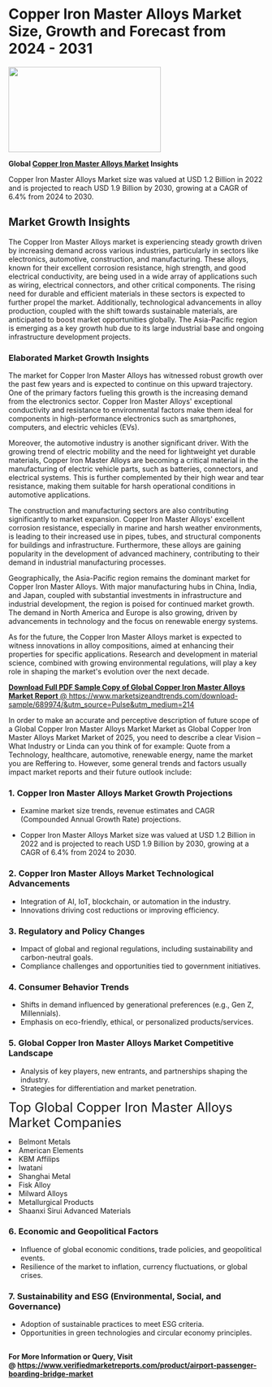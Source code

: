 <H1>Copper Iron Master Alloys Market Size, Growth and Forecast from 2024 - 2031</H1><img class="aligncenter size-medium wp-image-584254" src="https://thirdeyenews.in/wp-content/uploads/2024/09/Global-Market-Research-300x168.jpeg" alt="" width="300" height="168" /><p><strong>Global&nbsp;<a href="https://www.marketsizeandtrends.com/download-sample/689974/&amp;utm_source=Pulse&amp;utm_medium=214">Copper Iron Master Alloys Market</a> Insights</strong></p><p>Copper Iron Master Alloys Market size was valued at USD 1.2 Billion in 2022 and is projected to reach USD 1.9 Billion by 2030, growing at a CAGR of 6.4% from 2024 to 2030.</p><p><h2>Market Growth Insights</h2> <p>The Copper Iron Master Alloys market is experiencing steady growth driven by increasing demand across various industries, particularly in sectors like electronics, automotive, construction, and manufacturing. These alloys, known for their excellent corrosion resistance, high strength, and good electrical conductivity, are being used in a wide array of applications such as wiring, electrical connectors, and other critical components. The rising need for durable and efficient materials in these sectors is expected to further propel the market. Additionally, technological advancements in alloy production, coupled with the shift towards sustainable materials, are anticipated to boost market opportunities globally. The Asia-Pacific region is emerging as a key growth hub due to its large industrial base and ongoing infrastructure development projects.</p> <p><a href="#"></a></p> <h3>Elaborated Market Growth Insights</h3> <p>The market for Copper Iron Master Alloys has witnessed robust growth over the past few years and is expected to continue on this upward trajectory. One of the primary factors fueling this growth is the increasing demand from the electronics sector. Copper Iron Master Alloys' exceptional conductivity and resistance to environmental factors make them ideal for components in high-performance electronics such as smartphones, computers, and electric vehicles (EVs).</p> <p>Moreover, the automotive industry is another significant driver. With the growing trend of electric mobility and the need for lightweight yet durable materials, Copper Iron Master Alloys are becoming a critical material in the manufacturing of electric vehicle parts, such as batteries, connectors, and electrical systems. This is further complemented by their high wear and tear resistance, making them suitable for harsh operational conditions in automotive applications.</p> <p>The construction and manufacturing sectors are also contributing significantly to market expansion. Copper Iron Master Alloys' excellent corrosion resistance, especially in marine and harsh weather environments, is leading to their increased use in pipes, tubes, and structural components for buildings and infrastructure. Furthermore, these alloys are gaining popularity in the development of advanced machinery, contributing to their demand in industrial manufacturing processes.</p> <p>Geographically, the Asia-Pacific region remains the dominant market for Copper Iron Master Alloys. With major manufacturing hubs in China, India, and Japan, coupled with substantial investments in infrastructure and industrial development, the region is poised for continued market growth. The demand in North America and Europe is also growing, driven by advancements in technology and the focus on renewable energy systems.</p> <p>As for the future, the Copper Iron Master Alloys market is expected to witness innovations in alloy compositions, aimed at enhancing their properties for specific applications. Research and development in material science, combined with growing environmental regulations, will play a key role in shaping the market's evolution over the next decade.</p> <p><a href="#"></p><p><span class=""><strong>Download Full PDF Sample Copy of Global Copper Iron Master Alloys Market Report</strong> @ <a href="https://www.marketsizeandtrends.com/download-sample/689974/&amp;utm_source=Pulse&amp;utm_medium=214" target="_blank">https://www.marketsizeandtrends.com/download-sample/689974/&amp;utm_source=Pulse&amp;utm_medium=214</a></span></p><p>In order to make an accurate and perceptive description of future scope of a Global&nbsp;Copper Iron Master Alloys Market Market as Global&nbsp;Copper Iron Master Alloys Market Market of 2025, you need to describe a clear Vision &ndash; What Industry or Linda can you think of for example: Quote from a Technology, healthcare, automotive, renewable energy, name the market you are Reffering to. However, some general trends and factors usually impact market reports and their future outlook include:</p><h3>1.&nbsp;<strong>Copper Iron Master Alloys Market Growth Projections</strong></h3><ul><li>Examine market size trends, revenue estimates and CAGR (Compounded Annual Growth Rate) projections.</li><li><p>Copper Iron Master Alloys Market size was valued at USD 1.2 Billion in 2022 and is projected to reach USD 1.9 Billion by 2030, growing at a CAGR of 6.4% from 2024 to 2030.</p></li></ul><h3>2.&nbsp;<strong>Copper Iron Master Alloys Market Technological Advancements</strong></h3><ul><li>Integration of AI, IoT, blockchain, or automation in the industry.</li><li>Innovations driving cost reductions or improving efficiency.</li></ul><h3>3.&nbsp;<strong>Regulatory and Policy Changes</strong></h3><ul><li>Impact of global and regional regulations, including sustainability and carbon-neutral goals.</li><li>Compliance challenges and opportunities tied to government initiatives.</li></ul><h3>4.&nbsp;<strong>Consumer Behavior Trends</strong></h3><ul><li>Shifts in demand influenced by generational preferences (e.g., Gen Z, Millennials).</li><li>Emphasis on eco-friendly, ethical, or personalized products/services.</li></ul><h3>5.&nbsp;<strong>Global Copper Iron Master Alloys Market Competitive Landscape</strong></h3><ul><li>Analysis of key players, new entrants, and partnerships shaping the industry.</li><li>Strategies for differentiation and market penetration.</li></ul><p data-pm-slice="1 1 []"><span style="color: inherit; font-family: inherit; font-size: 25px;">Top Global Copper Iron Master Alloys Market Companies</span></p><div class="" data-test-id=""><p><li>Belmont Metals</li><li> American Elements</li><li> KBM Affilips</li><li> Iwatani</li><li> Shanghai Metal</li><li> Fisk Alloy</li><li> Milward Alloys</li><li> Metallurgical Products</li><li> Shaanxi Sirui Advanced Materials</li></p></div><h3>6.&nbsp;<strong>Economic and Geopolitical Factors</strong></h3><ul><li>Influence of global economic conditions, trade policies, and geopolitical events.</li><li>Resilience of the market to inflation, currency fluctuations, or global crises.</li></ul><h3>7.&nbsp;<strong>Sustainability and ESG (Environmental, Social, and Governance)</strong></h3><ul><li>Adoption of sustainable practices to meet ESG criteria.</li><li>Opportunities in green technologies and circular economy principles.</li></ul><h2><strong style="font-size: 14px;">For More Information or Query, Visit @&nbsp;</strong><a style="background-color: #ffffff; font-size: 14px;" href="https://www.marketsizeandtrends.com/report/copper-iron-master-alloys-market/" target="_blank">https://www.verifiedmarketreports.com/product/airport-passenger-boarding-bridge-market</a></h2>
